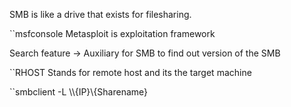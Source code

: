 SMB is like a drive that exists for filesharing.

``msfconsole
Metasploit is exploitation framework

Search feature -> Auxiliary for SMB to find out version of the SMB

``RHOST
Stands for remote host and its the target machine

``smbclient -L \\\\{IP}\\{Sharename}
